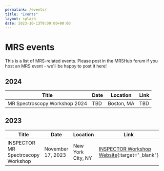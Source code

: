 ```yaml
---
permalink: /events/
title: "Events"
layout: splash
date: 2023-10-13T9:00:00+00:00
---
```


# MRS events

This is a list of MRS-related events. Please post in the MRSHub forum if you host an MRS event - we'll be happy to post it here!

## 2024

| Title | Date | Location | Link |
|-------|------|----------|------|
| MR Spectroscopy Workshop 2024 | TBD | Boston, MA | TBD |

## 2023

| Title | Date | Location | Link |
|-------|------|----------|------|
| INSPECTOR MR Spectroscopy Workshop | November 17, 2023 | New York City, NY | [INSPECTOR Workshop Website](https://juchem.bme.columbia.edu/content/mr-spectroscopy-workshop){:target="_blank"} |

